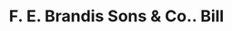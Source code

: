 ---
doi: 10.7916/D8ZS47KP
date_other: '1890'
date_other_textual: 1890-1899
form: printed ephemera
genre:
- Invoices
name:
- F. E. Brandis Sons & Co.
object_in_context_url: https://biggert.cul.columbia.edu/items/view/ave_biggert_00851
subject_hierarchical_geographic:
- New York, New York, United States
subject_name:
- F. E. Brandis Sons & Co.
title: F. E. Brandis Sons & Co.. Bill
sort_title: F. E. Brandis Sons & Co.. Bill
call_number: ave_biggert_00851
coordinates:
- 40.69277777777778,-73.99027777777778
pid: ave_biggert_00851
identifiers: ave_biggert_00851
thumbnail: false
permalink: /biggert/ave_biggert_00851/
layout: iiif-image-page
---